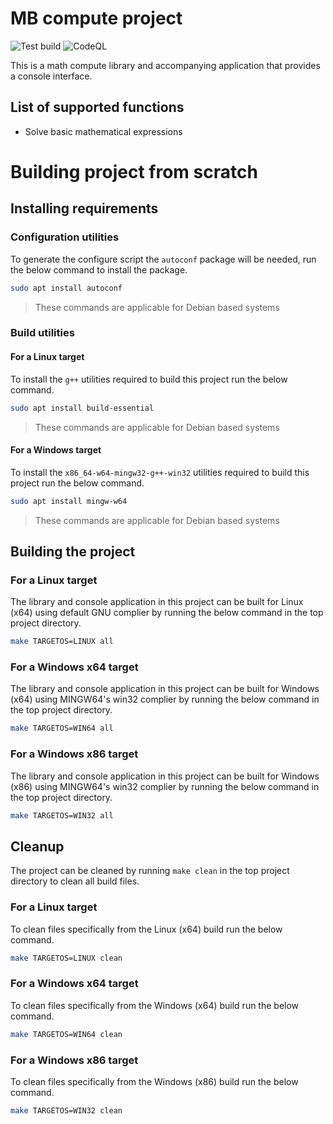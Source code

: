 # MB compute project 
![Test build](https://github.com/Rr42/mbcompute/actions/workflows/c-cpp.yml/badge.svg)
![CodeQL](https://github.com/Rr42/mbcompute/actions/workflows/codeql.yml/badge.svg)

This is a math compute library and accompanying application that provides a console interface.

## List of supported functions
* Solve basic mathematical expressions

# Building project from scratch
## Installing requirements
### Configuration utilities
To generate the configure script the `autoconf` package will be needed, run the below command to install the package.
```Bash
sudo apt install autoconf
```
> These commands are applicable for Debian based systems

### Build utilities
#### For a Linux target
To install the `g++` utilities required to build this project run the below command.
```Bash
sudo apt install build-essential
```
> These commands are applicable for Debian based systems

#### For a Windows target
To install the `x86_64-w64-mingw32-g++-win32` utilities required to build this project run the below command.
```Bash
sudo apt install mingw-w64
```
> These commands are applicable for Debian based systems

## Building the project
### For a Linux target
The library and console application in this project can be built for Linux (x64) using default GNU complier by running the below command in the top project directory.
```Bash
make TARGETOS=LINUX all
```

### For a Windows x64 target
The library and console application in this project can be built for Windows (x64) using MINGW64's win32 complier by running the below command in the top project directory.
```Bash
make TARGETOS=WIN64 all
```

### For a Windows x86 target
The library and console application in this project can be built for Windows (x86) using MINGW64's win32 complier by running the below command in the top project directory.
```Bash
make TARGETOS=WIN32 all
```

## Cleanup
The project can be cleaned by running `make clean` in the top project directory to clean all build files.

### For a Linux target
To clean files specifically from the Linux (x64) build run the below command.
```Bash
make TARGETOS=LINUX clean
```

### For a Windows x64 target
To clean files specifically from the Windows (x64) build run the below command.
```Bash
make TARGETOS=WIN64 clean
```

### For a Windows x86 target
To clean files specifically from the Windows (x86) build run the below command.
```Bash
make TARGETOS=WIN32 clean
```

